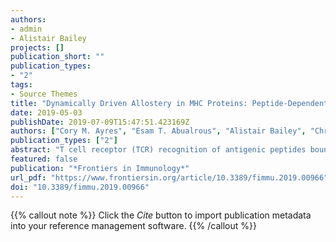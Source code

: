 ```yaml
---
authors:
- admin
- Alistair Bailey
projects: []
publication_short: ""
publication_types:
- "2"
tags:
- Source Themes
title: "Dynamically Driven Allostery in MHC Proteins: Peptide-Dependent Tuning of Class I MHC Global Flexibility"
date: 2019-05-03
publishDate: 2019-07-09T15:47:51.423169Z
authors: ["Cory M. Ayres", "Esam T. Abualrous", "Alistair Bailey", "Christian Abraham", "Lance M. Hellman", "Steven A. Corcelli", "Frank Noé", "Tim Elliott", "Brian M. Baker"]
publication_types: ["2"]
abstract: "T cell receptor (TCR) recognition of antigenic peptides bound and presented by class I major histocompatibility complex (MHC) proteins underlies the cytotoxic immune response to diseased cells. Crystallographic structures of TCR-peptide/MHC complexes have demonstrated how TCRs simultaneously interact with both the peptide and the MHC protein. However, it is increasingly recognized that, beyond serving as a static platform for peptide presentation, the physical properties of class I MHC proteins are tuned by different peptides in ways that are not always structurally visible. These include MHC protein motions, or dynamics, which are believed to influence interactions with a variety of MHC-binding proteins, including not only TCRs, but other activating and inhibitory receptors as well as components of the peptide loading machinery. Here, we investigated the mechanisms by which peptides tune the dynamics of the common class I MHC protein HLA-A2. By examining more than 50 lengthy molecular dynamics simulations of HLA-A2 presenting different peptides, we identified regions susceptible to dynamic tuning, including regions in the peptide binding domain as well as the distal a3 domain. Further analyses of the simulations illuminated mechanisms by which the influences of different peptides are communicated throughout the protein, and involve regions of the peptide binding groove, the B2-microglobulin subunit, and the a3 domain. Overall, our results demonstrate that the class I MHC protein is a highly tunable peptide sensor whose physical properties vary considerably with bound peptide. Our data provides insight into the underlying principles and suggest a role for dynamically driven allostery in the immunological function of MHC proteins."
featured: false
publication: "*Frontiers in Immunology*"
url_pdf: "https://www.frontiersin.org/article/10.3389/fimmu.2019.00966"
doi: "10.3389/fimmu.2019.00966"
---
```


{{% callout note %}}
Click the *Cite* button to import publication metadata into your reference management software.
{{% /callout %}}